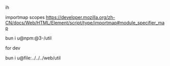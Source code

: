 ih

importmap scopes
https://developer.mozilla.org/zh-CN/docs/Web/HTML/Element/script/type/importmap#module_specifier_map

bun i u@npm:@3-/util

for dev

bun i u@file:../../../web/util
